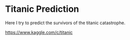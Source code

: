 # Titanic Prediction

Here I try to predict the survivors of the titanic catastrophe.

https://www.kaggle.com/c/titanic

